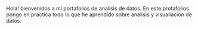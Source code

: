 Hola! bienvenidos a mi portafolios de analisis de datos.
En este protafolios pongo en practica todo lo que he aprendido sobre analisis y visualiacion de datos.
